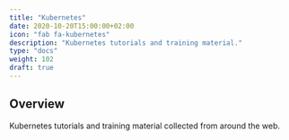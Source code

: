 ```yaml
---
title: "Kubernetes"
date: 2020-10-20T15:00:00+02:00
icon: "fab fa-kubernetes"
description: "Kubernetes tutorials and training material."
type: "docs"
weight: 102
draft: true
---
```


## Overview

Kubernetes tutorials and training material collected from around the web.
